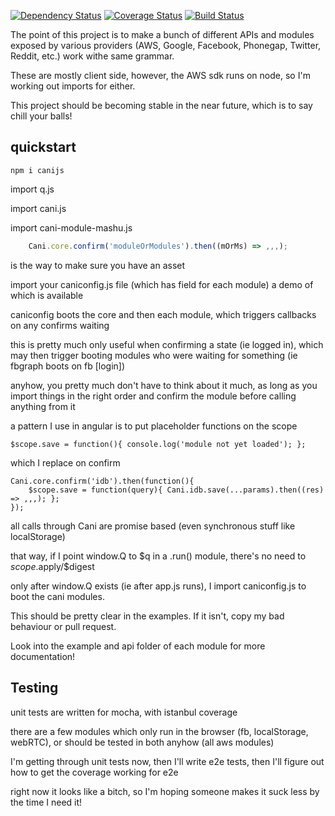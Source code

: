 [![Dependency Status](https://www.versioneye.com/user/projects/564f636bff016c003a000205/badge.svg?style=flat)](https://www.versioneye.com/user/projects/564f636bff016c003a000205)
[![Coverage Status](https://coveralls.io/repos/nikfrank/canijs/badge.svg?branch=master)](https://coveralls.io/r/nikfrank/canijs?branch=master)
[![Build Status](https://travis-ci.org/nikfrank/canijs.svg?branch=master)](https://travis-ci.org/nikfrank/canijs)

The point of this project is to make a bunch of different APIs and modules exposed by various providers
(AWS, Google, Facebook, Phonegap, Twitter, Reddit, etc.) work withe same grammar.

These are mostly client side, however, the AWS sdk runs on node, so I'm working out imports for either.

This project should be becoming stable in the near future, which is to say chill your balls!


quickstart
---

```
npm i canijs
```

import q.js

import cani.js

import cani-module-mashu.js

```js
    Cani.core.confirm('moduleOrModules').then((mOrMs) => ,,,);
```

is the way to make sure you have an asset

import your caniconfig.js file (which has field for each module) a demo of which is available

caniconfig boots the core and then each module, which triggers callbacks on any confirms waiting

this is pretty much only useful when confirming a state (ie logged in), which may then trigger 
booting modules who were waiting for something (ie fbgraph boots on fb [login])

anyhow, you pretty much don't have to think about it much, as long as you 
import things in the right order and confirm the module before calling anything from it

a pattern I use in angular is to put placeholder functions on the scope

    $scope.save = function(){ console.log('module not yet loaded'); };

which I replace on confirm

    Cani.core.confirm('idb').then(function(){
        $scope.save = function(query){ Cani.idb.save(...params).then((res) => ,,,); };
    });

all calls through Cani are promise based (even synchronous stuff like localStorage)

that way, if I point window.Q to $q in a .run() module, there's no need to $scope.$apply/$digest

only after window.Q exists (ie after app.js runs), I import caniconfig.js to boot the cani modules.

This should be pretty clear in the examples. If it isn't, copy my bad behaviour or pull request.

Look into the example and api folder of each module for more documentation!


## Testing

unit tests are written for mocha, with istanbul coverage

there are a few modules which only run in the browser (fb, localStorage, webRTC),
or should be tested in both anyhow (all aws modules)

I'm getting through unit tests now, then I'll write e2e tests, then I'll figure out
how to get the coverage working for e2e

right now it looks like a bitch, so I'm hoping someone makes it suck less by the time I need it!